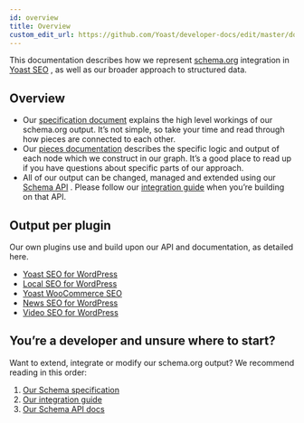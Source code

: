 ```yaml
---
id: overview
title: Overview
custom_edit_url: https://github.com/Yoast/developer-docs/edit/master/docs/features/xml-sitemaps.md
---
```

This documentation describes how we represent [schema.org](http://schema.org/) integration in [Yoast SEO](https://yoast.com/wordpress/plugins/seo/) , as well as our broader approach to structured data.
## Overview
* Our [specification document](specification.md) explains the high level workings of our schema.org output. It’s not simple, so take your time and read through how pieces are connected to each other.
* Our [pieces documentation](pieces.md) describes the specific logic and output of each node which we construct in our graph. It’s a good place to read up if you have questions about specific parts of our approach.
* All of our output can be changed, managed and extended using our [Schema API](api.md) . Please follow our [integration guide](integration-guidelines.md) when you’re building on that API.

## Output per plugin
Our own plugins use and build upon our API and documentation, as detailed here.

* [Yoast SEO for WordPress](plugins/yoast-seo.md) 
* [Local SEO for WordPress](plugins/local-seo.md) 
* [Yoast WooCommerce SEO](plugins/woocommerce-seo.md) 
* [News SEO for WordPress](plugins/news-seo.md) 
* [Video SEO for WordPress](plugins/video-seo.md) 

## You’re a developer and unsure where to start?
Want to extend, integrate or modify our schema.org output? We recommend reading in this order:

1. [Our Schema specification](specification.md) 
2. [Our integration guide](integration-guidelines.md) 
3. [Our Schema API docs](api.md) 
